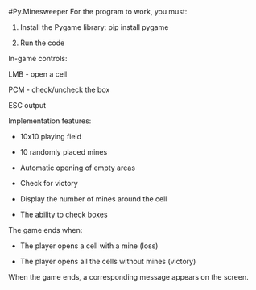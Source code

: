 #Py.Minesweeper
For the program to work, you must:

1. Install the Pygame library: pip install pygame

2. Run the code

In-game controls:

LMB - open a cell

PCM - check/uncheck the box

ESC output

Implementation features:

- 10x10 playing field

- 10 randomly placed mines

- Automatic opening of empty areas

- Check for victory

- Display the number of mines around the cell

- The ability to check boxes

The game ends when:

- The player opens a cell with a mine (loss)

- The player opens all the cells without mines (victory)

When the game ends, a corresponding message appears on the screen.
